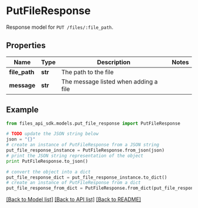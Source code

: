 # PutFileResponse

Response model for `PUT /files/:file_path`.

## Properties
Name | Type | Description | Notes
------------ | ------------- | ------------- | -------------
**file_path** | **str** | The path to the file | 
**message** | **str** | The message listed when adding a file | 

## Example

```python
from files_api_sdk.models.put_file_response import PutFileResponse

# TODO update the JSON string below
json = "{}"
# create an instance of PutFileResponse from a JSON string
put_file_response_instance = PutFileResponse.from_json(json)
# print the JSON string representation of the object
print PutFileResponse.to_json()

# convert the object into a dict
put_file_response_dict = put_file_response_instance.to_dict()
# create an instance of PutFileResponse from a dict
put_file_response_from_dict = PutFileResponse.from_dict(put_file_response_dict)
```
[[Back to Model list]](../README.md#documentation-for-models) [[Back to API list]](../README.md#documentation-for-api-endpoints) [[Back to README]](../README.md)


